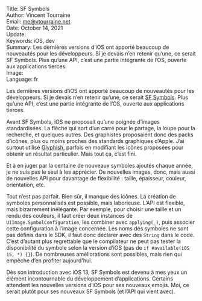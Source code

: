Title:     SF Symbols  
Author:    Vincent Tourraine  
Email:     me@vtourraine.net  
Date:      October 14, 2021  
Update:    
Keywords:  iOS, dev  
Summary:   Les dernières versions d’iOS ont apporté beaucoup de nouveautés pour les développeurs. Si je devais n’en retenir qu’une, ce serait SF Symbols. Plus qu’une API, c’est une partie intégrante de l’OS, ouverte aux applications tierces.  
Image:     
Language:  fr  


Les dernières versions d’iOS ont apporté beaucoup de nouveautés pour les développeurs. Si je devais n’en retenir qu’une, ce serait [SF Symbols](https://developer.apple.com/design/human-interface-guidelines/sf-symbols/overview/). Plus qu’une API, c’est une partie intégrante de l’OS, ouverte aux applications tierces.

Avant SF Symbols, iOS ne proposait qu’une poignée d’images standardisées. La flèche qui sort d’un carré pour le partage, la loupe pour la recherche, et quelques autres. Des graphistes proposaient donc des packs d’icônes, plus ou moins proches des standards graphiques d’Apple. J’ai surtout utilisé [Glyphish](https://www.glyphish.com), parfois en modifiant les icônes proposées pour obtenir un résultat particulier. Mais tout ça, c’est fini.

Et à en juger par la centaine de nouveaux symboles ajoutés chaque année, je ne suis pas le seul à les apprécier. De nouvelles images, donc, mais aussi de nouvelles API pour davantage de flexibilité : taille, épaisseur, couleur, orientation, etc.

Tout n’est pas parfait. Bien sûr, il manque des icônes. La création de symboles personnalisés est possible, mais laborieuse. L’API est flexible, mais bizarrement inélégante. Par exemple, pour choisir une taille et un rendu des couleurs, il faut créer deux instances de `UIImage.SymbolConfiguration`, les combiner avec `applying(_)`, puis associer cette configuration à l’image concernée. Les noms des symboles ne sont pas définis dans le SDK, il faut donc déclarer avec des `String` dans le code. C’est d’autant plus regrettable que le compilateur ne peut pas tester la disponibilité du symbole selon la version d’iOS (pas de `if #available(iOS 15, *) {}`). De nombreuses améliorations sont possibles, mais rien qui empêche d’en profiter aujourd'hui.

Dès son introduction avec iOS 13, SF Symbols est devenu à mes yeux un élément incontournable du développement d’applications. Certains attendent les nouvelles versions d’iOS pour ses nouveaux emojis. Moi, ce serait plutôt pour ses nouveaux SF Symbols (et l’API qui vient avec).
